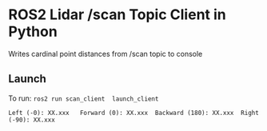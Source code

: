 # ROS2 Lidar /scan Topic Client in Python

Writes cardinal point distances from /scan topic to console

## Launch

To run: `ros2 run scan_client  launch_client`


```
Left (-0): XX.xxx   Forward (0): XX.xxx  Backward (180): XX.xxx  Right (-90): XX.xxx
```
